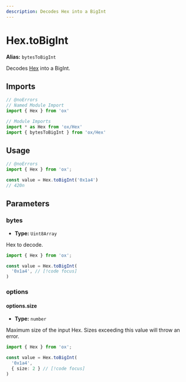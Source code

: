 ```yaml
---
description: Decodes Hex into a BigInt
---
```


# Hex.toBigInt

**Alias:** `bytesToBigInt`

Decodes [Hex](/api/bytes) into a BigInt.

## Imports

```ts twoslash
// @noErrors
// Named Module Import 
import { Hex } from 'ox'

// Module Imports
import * as Hex from 'ox/Hex'
import { bytesToBigInt } from 'ox/Hex'
```

## Usage

```ts twoslash
// @noErrors
import { Hex } from 'ox';

const value = Hex.toBigInt('0x1a4')
// 420n
```

## Parameters

### bytes

- **Type:** `Uint8Array`

Hex to decode.

```ts twoslash
import { Hex } from 'ox';

const value = Hex.toBigInt(
  '0x1a4', // [!code focus]
)
```

### options

#### options.size

- **Type:** `number`

Maximum size of the input Hex. Sizes exceeding this value will throw an error.

```ts twoslash
import { Hex } from 'ox';

const value = Hex.toBigInt(
  '0x1a4', 
  { size: 2 } // [!code focus]
)
```
